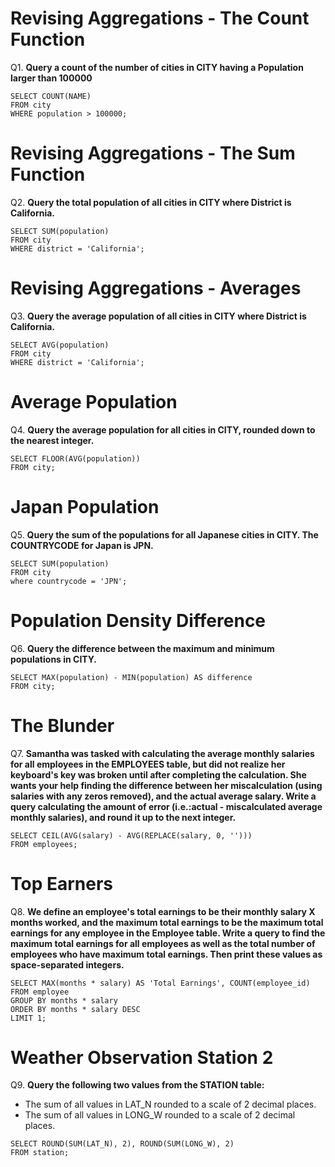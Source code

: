 # Revising Aggregations - The Count Function

Q1. **Query a count of the number of cities in CITY having a Population larger than 100000**

```
SELECT COUNT(NAME) 
FROM city
WHERE population > 100000;
```

# Revising Aggregations - The Sum Function

Q2. **Query the total population of all cities in CITY where District is California.**

```
SELECT SUM(population)
FROM city
WHERE district = 'California';
```

# Revising Aggregations - Averages

Q3. **Query the average population of all cities in CITY where District is California.**

```
SELECT AVG(population)
FROM city
WHERE district = 'California';
```

# Average Population

Q4. **Query the average population for all cities in CITY, rounded down to the nearest integer.**

```
SELECT FLOOR(AVG(population))
FROM city;
```

# Japan Population

Q5. **Query the sum of the populations for all Japanese cities in CITY. The COUNTRYCODE for Japan is JPN.**

```
SELECT SUM(population)
FROM city
where countrycode = 'JPN';
```

# Population Density Difference

Q6. **Query the difference between the maximum and minimum populations in CITY.**

```
SELECT MAX(population) - MIN(population) AS difference
FROM city;
```

# The Blunder

Q7. **Samantha was tasked with calculating the average monthly salaries for all employees in the EMPLOYEES table, but did not realize her keyboard's  key was broken until after completing the calculation. She wants your help finding the difference between her miscalculation (using salaries with any zeros removed), and the actual average salary.
Write a query calculating the amount of error (i.e.:actual - miscalculated  average monthly salaries), and round it up to the next integer.**

```
SELECT CEIL(AVG(salary) - AVG(REPLACE(salary, 0, '')))
FROM employees;
```

# Top Earners

Q8. **We define an employee's total earnings to be their monthly salary X months  worked, and the maximum total earnings to be the maximum total earnings for any employee in the Employee table. Write a query to find the maximum total earnings for all employees as well as the total number of employees who have maximum total earnings. Then print these values as  space-separated integers.**

```
SELECT MAX(months * salary) AS 'Total Earnings', COUNT(employee_id)
FROM employee
GROUP BY months * salary
ORDER BY months * salary DESC
LIMIT 1;
```

# Weather Observation Station 2

Q9. **Query the following two values from the STATION table:**
 - The sum of all values in LAT_N rounded to a scale of 2 decimal places.
 - The sum of all values in LONG_W rounded to a scale of 2 decimal places.

```
SELECT ROUND(SUM(LAT_N), 2), ROUND(SUM(LONG_W), 2)
FROM station;
```






